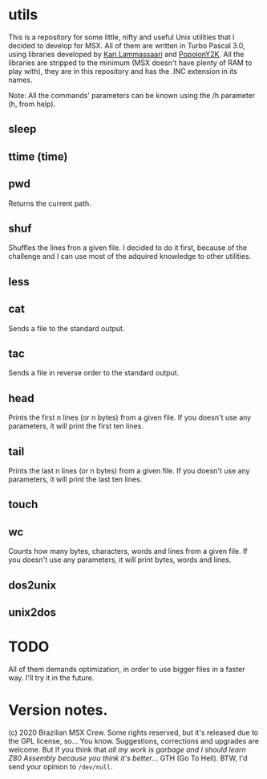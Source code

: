 # utils
This is a repository for some little, nifty and useful Unix utilities that I
decided to develop for MSX. All of them are written in Turbo Pascal 3.0,
using libraries developed by [Kari Lammassaari](http://pascal.hansotten.com/delphi/turbo-pascal-on-cpm-msx-dos-and-ms-dos/) 
and [PopolonY2K](https://sourceforge.net/projects/oldskooltech/). 
All the libraries are stripped to the minimum (MSX doesn't have plenty of RAM to
play with), they are in this repository and has the .INC extension in its names.

Note: All the commands' parameters can be known using the /h parameter (h,
from help).

## sleep

## ttime (time)
## pwd
Returns the current path. 

## shuf
Shuffles the lines fron a given file. I decided to do it first, because of
the challenge and I can use most of the adquired knowledge to other
utilities. 

## less
## cat
Sends a file to the standard output.

## tac
Sends a file in reverse order to the standard output.

## head
Prints the first n lines (or n bytes) from a given file. If you doesn't use any
parameters, it will print the first ten lines.

## tail
Prints the last n lines (or n bytes) from a given file. If you doesn't use any
parameters, it will print the last ten lines.

## touch
## wc
Counts how many bytes, characters, words and lines from a given file. If you
doesn't use any parameters, it will print bytes, words and lines.

## dos2unix
## unix2dos

# TODO
All of them demands optimization, in order to use bigger files in a faster
way. I'll try it in the future. 

# Version notes.
(c) 2020 Brazilian MSX Crew. Some rights reserved, but it's released due to
the GPL license, so... You know. Suggestions, corrections and upgrades are
welcome. But if you think that *all my work is garbage and I should learn Z80
Assembly because you think it's better*... GTH (Go To Hell). BTW, I'd send
your opinion to `/dev/null`.